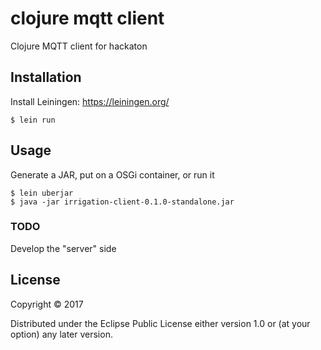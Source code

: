 # clojure mqtt client

Clojure MQTT client for hackaton

## Installation

Install Leiningen: https://leiningen.org/

    $ lein run

## Usage

Generate a JAR, put on a OSGi container, or run it

    $ lein uberjar
    $ java -jar irrigation-client-0.1.0-standalone.jar

### TODO
Develop the "server" side

## License

Copyright © 2017

Distributed under the Eclipse Public License either version 1.0 or (at
your option) any later version.